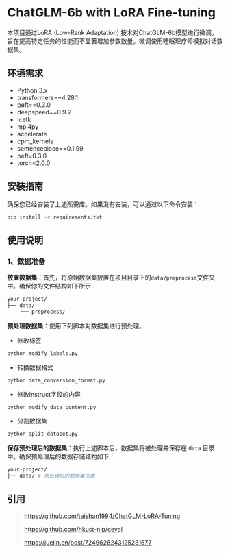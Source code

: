 # ChatGLM-6b with LoRA Fine-tuning

本项目通过LoRA (Low-Rank Adaptation) 技术对ChatGLM-6b模型进行微调，旨在提高特定任务的性能而不显著增加参数数量。微调使用睡眠理疗师模拟对话数据集。

## 环境需求

- Python 3.x
- transformers==4.28.1
- peft==0.3.0
- deepspeed==0.9.2
- icetk
- mpi4py
- accelerate
- cpm_kernels
- sentencepiece==0.1.99
- peft=0.3.0
- torch=2.0.0 

## 安装指南

确保您已经安装了上述所需库。如果没有安装，可以通过以下命令安装：

```bash
pip install -r requirements.txt
```

## 使用说明

### 1、数据准备

**放置数据集**：首先，将原始数据集放置在项目目录下的`data/preprocess`文件夹中。确保你的文件结构如下所示：

```bash
your-project/
├── data/
    └── preprocess/
```


**预处理数据集**：使用下列脚本对数据集进行预处理。

- 修改标签

```python
python modify_labels.py
```

- 转换数据格式

```python
python data_conversion_format.py
```

- 修改instruct字段的内容

```python
python modify_data_content.py
```

- 分割数据集

```python
python split_dataset.py
```

**保存预处理后的数据集**：执行上述脚本后，数据集将被处理并保存在 `data` 目录中。确保预处理后的数据存储结构如下：

```bash
your-project/
├── data/ # 预处理后的数据集位置
```

## 引用
> https://github.com/taishan1994/ChatGLM-LoRA-Tuning
> 
> https://github.com/hkust-nlp/ceval
> 
> https://juejin.cn/post/7249626243125231677
